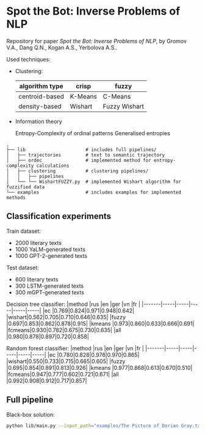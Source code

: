 # Spot the Bot: Inverse Problems of NLP

Repository for paper *Spot the Bot: Inverse Problems of NLP*, by Gromov V.A., Dang Q.N., Kogan A.S., Yerbolova A.S..

Used techniques:
- Clustering:

  algorithm type|crisp  |fuzzy        
  --------------|-------|-------------
  centroid-based|K-Means|C-Means      
  density-based |Wishart|Fuzzy Wishart
  
- Information theory
  
  Entropy-Complexity of ordinal patterns
  Generalised entropies
  
```
.
├── lib                      # includes full pipelines/
│   ├── trajectories         # text to semantic trajectory
│   ├── ordec                # implemented method for entropy-complexity calculations
│   ├── clustering           # clustering pipelines/
│   │   ├── pipelines
│   └── └── WishartFUZZY.py  # implemented Wishart algorithm for fuzzified data
└── examples                 # includes examples for implemented methods
```

## Classification experiments

Train dataset:
- 2000 literary texts
- 1000 YaLM-generated texts
- 1000 GPT-2-generated texts

Test dataset:
- 600 literary texts
- 300 LSTM-generated texts
- 300 mGPT-generated texts

Decision tree classifier:
|method |rus  |en   |ger  |vn   |fr   |
|-------|-----|-----|-----|-----|-----|
|ec     |0.769|0.824|0.971|0.948|0.642|
|wishart|0.562|0.705|0.710|0.646|0.635|
|fuzzy  |0.697|0.853|0.862|0.878|0.915|
|kmeans |0.973|0.860|0.633|0.666|0.691|
|fcmeans|0.930|0.782|0.675|0.730|0.635|
|all    |0.980|0.878|0.897|0.720|0.858|

Random forest classifier:
|method |rus  |en   |ger  |vn   |fr   |
|-------|-----|-----|-----|-----|-----|
|ec     |0.780|0.828|0.976|0.970|0.865|
|wishart|0.550|0.733|0.715|0.665|0.605|
|fuzzy  |0.695|0.854|0.891|0.813|0.926|
|kmeans |0.977|0.868|0.613|0.670|0.510|
|fcmeans|0.947|0.777|0.602|0.721|0.671|
|all    |0.992|0.908|0.912|0.717|0.857|

## Full pipeline

Black-box solution:
```bash
python lib/main.py --input_path="examples/The Picture of Dorian Gray.txt" --save_prediction_path=sample_predictions.json
```
